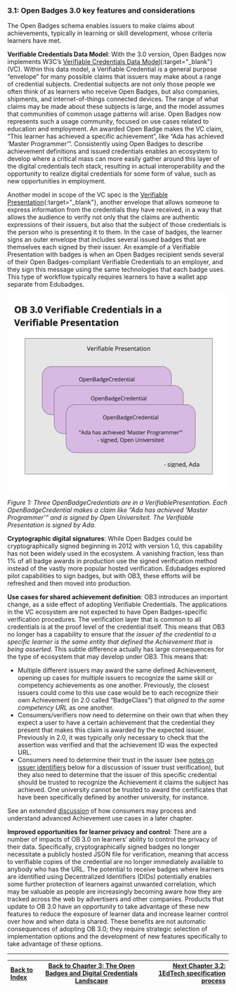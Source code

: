 ### 3.1: Open Badges 3.0 key features and considerations

The Open Badges schema enables issuers to make claims about achievements, typically in learning or skill development, whose criteria learners have met.

**Verifiable Credentials Data Model**: With the 3.0 version, Open Badges now implements W3C’s [Verifiable Credentials Data Model](https://www.w3.org/TR/vc-data-model/){:target="_blank"} (VC). Within this data model, a Verifiable Credential is a general purpose “envelope” for many possible claims that issuers may make about a range of credential subjects. Credential subjects are not only those people we often think of as learners who receive Open Badges, but also companies, shipments, and internet-of-things connected devices. The range of what claims may be made about these subjects is large, and the model assumes that communities of common usage patterns will arise. Open Badges now represents such a usage community, focused on use cases related to education and employment. An awarded Open Badge makes the VC claim, “This learner has achieved a specific achievement”, like “Ada has achieved ‘Master Programmer’”. Consistently using Open Badges to describe achievement definitions and issued credentials enables an ecosystem to develop where a critical mass can more easily gather around this layer of the digital credentials tech stack, resulting in actual interoperability and the opportunity to realize digital credentials for some form of value, such as new opportunities in employment.

Another model in scope of the VC spec is the [Verifiable Presentation](https://www.w3.org/TR/vc-data-model/#presentations){:target="_blank"}, another envelope that allows someone to express information from the credentials they have received, in a way that allows the audience to verify not only that the claims are authentic expressions of their issuers, but also that the subject of those credentials is the person who is presenting it to them. In the case of badges, the learner signs an outer envelope that includes several issued badges that are themselves each signed by their issuer. An example of a Verifiable Presentation with badges is when an Open Badges recipient sends several of their Open Badges-compliant Verifiable Credentials to an employer, and they sign this message using the same technologies that each badge uses. This type of workflow typically requires learners to have a wallet app separate from Edubadges.

![Three OpenBadgeCredentials are in a VerifiablePresentation. Each OpenBadgeCredential makes a claim like “Ada has achieved ‘Master Programmer’” and is signed by Open Universiteit. The Verifiable Presentation is signed by Ada.](assets/02-vp.jpeg)

*Figure 1: Three OpenBadgeCredentials are in a VerifiablePresentation. Each OpenBadgeCredential makes a claim like “Ada has achieved ‘Master Programmer’” and is signed by Open Universiteit. The Verifiable Presentation is signed by Ada.*

**Cryptographic digital signatures**: While Open Badges could be cryptographically signed beginning in 2012 with version 1.0, this capability has not been widely used in the ecosystem. A vanishing fraction, less than 1% of all badge awards in production use the signed verification method instead of the vastly more popular hosted verification. Edubadges explored pilot capabilities to sign badges, but with OB3, these efforts will be refreshed and then moved into production.

**Use cases for shared achievement definition**: OB3 introduces an important change, as a side effect of adopting Verifiable Credentials. The applications in the VC ecosystem are not expected to have Open Badges-specific verification procedures. The verification layer that is common to all credentials is at the proof level of the credential itself. This means that OB3 no longer has a capability to ensure that _the issuer of the credential to a specific learner is the same entity that defined the Achievement that is being asserted_. This subtle difference actually has large consequences for the type of ecosystem that may develop under OB3. This means that:

*   Multiple different issuers may award the same defined Achievement, opening up cases for multiple issuers to recognize the same skill or competency achievements as one another. Previously, the closest issuers could come to this use case would be to each recognize their own Achievement (in 2.0 called “BadgeClass”) that _aligned to the same competency URL_ as one another.
*   Consumers/verifiers now need to determine on their own that when they expect a user to have a certain achievement that the credential they present that makes this claim is awarded by the expected issuer. Previously in 2.0, it was typically only necessary to check that the assertion was verified and that the achievement ID was the expected URL.
*   Consumers need to determine their trust in the issuer (see [notes on issuer identifiers](#issuer-identifiers) below for a discussion of issuer trust verification), but they also need to determine that the issuer of this specific credential should be trusted to recognize the Achievement it claims the subject has achieved. One university cannot be trusted to award the certificates that have been specifically defined by another university, for instance.

See an extended [discussion](#achievement-definitions-in-ob-3.0) of how consumers may process and understand advanced Achievement use cases in a later chapter.

**Improved opportunities for learner privacy and control**: There are a number of impacts of OB 3.0 on learners’ ability to control the privacy of their data. Specifically, cryptographically signed badges no longer necessitate a publicly hosted JSON file for verification, meaning that access to verifiable copies of the credential are no longer immediately available to anybody who has the URL. The potential to receive badges where learners are identified using Decentralized Identifiers (DIDs) potentially enables some further protection of learners against unwanted correlation, which may be valuable as people are increasingly becoming aware how they are tracked across the web by advertisers and other companies. Products that update to OB 3.0 have an opportunity to take advantage of these new features to reduce the exposure of learner data and increase learner control over how and when data is shared. These benefits are not automatic consequences of adopting OB 3.0; they require strategic selection of implementation options and the development of new features specifically to take advantage of these options.

---

| [Back to Index](ob3-edubadges/README.md)   | [Back to Chapter 3: The Open Badges and Digital Credentials Landscape](ob3-edubadges/30-the-open-badges-and-digital-credentials-landscape.md) |    [Next Chapter 3.2: 1EdTech specification process](ob3-edubadges/32-1edtech-specification-process.md) |
| :--- |  :---:  | ---: |
